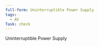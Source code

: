 ```yaml
---
full-form: Uninterruptible Power Supply
tags:
  - AV
Task: check
---
```

Uninterruptible Power Supply